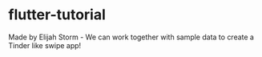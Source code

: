 # flutter-tutorial

Made by Elijah Storm - We can work together with sample data to create a Tinder like swipe app!
